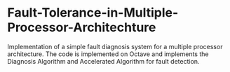 # Fault-Tolerance-in-Multiple-Processor-Architechture
Implementation of a simple fault diagnosis system for a multiple processor architecture. The code is implemented on Octave and implements the Diagnosis Algorithm and Accelerated Algorithm for fault detection.  
